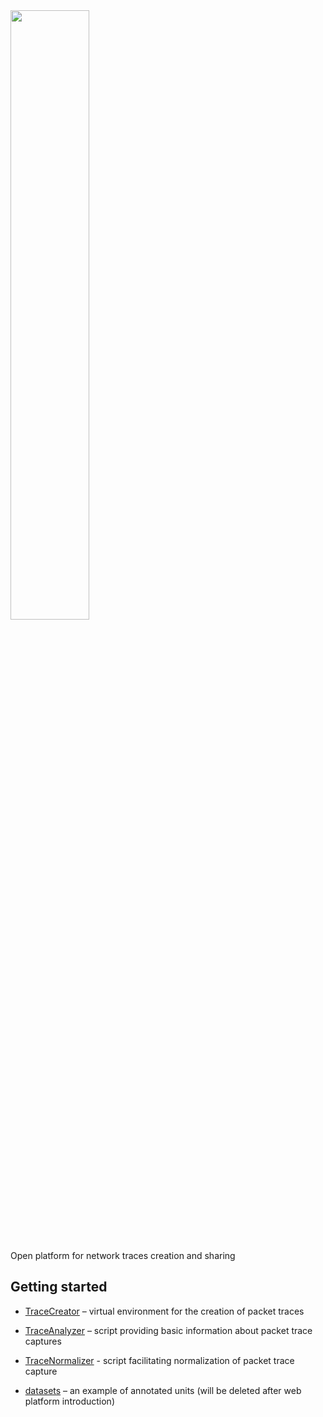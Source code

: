 <img src="https://csirt.ics.muni.cz/public/traceshare/logo.png" style="padding-bottom: 20px; width: 50%"/>

Open platform for network traces creation and sharing 

## Getting started

- [TraceCreator](TraceCreator) – virtual environment for the creation of packet traces

- [TraceAnalyzer](TraceAnalyzer) – script providing basic information about packet trace captures

- [TraceNormalizer](TraceNormalizer) - script facilitating normalization of packet trace capture

- [datasets](datasets) – an example of annotated units (will be deleted after web platform introduction)
